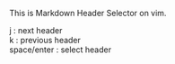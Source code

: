 This is Markdown Header Selector on vim.

 j : next header  
 k : previous header  
space/enter : select header
